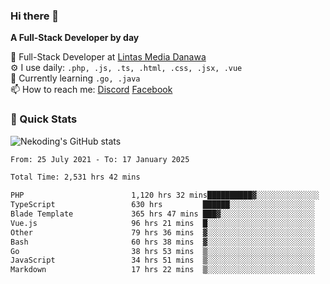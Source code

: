 ### Hi there 👋

**A Full-Stack Developer by day**

🔭 Full-Stack Developer at [Lintas Media Danawa](https://www.lintasmediadanawa.com/)  
⚙️ I use daily: `.php, .js, .ts, .html, .css, .jsx, .vue`  
🌱 Currently learning `.go, .java`  
📫 How to reach me: [Discord](https://discordapp.com/users/984448732999327766)  [Facebook](https://fb.me/tyvandi)  

### 🚀 Quick Stats  

![Nekoding's GitHub stats](https://github-readme-stats.vercel.app/api?username=nekoding&show_icons=true)

<!--START_SECTION:waka-->

```txt
From: 25 July 2021 - To: 17 January 2025

Total Time: 2,531 hrs 42 mins

PHP                        1,120 hrs 32 mins██████████▓░░░░░░░░░░░░░░   42.91 %
TypeScript                 630 hrs         ██████░░░░░░░░░░░░░░░░░░░   24.13 %
Blade Template             365 hrs 47 mins ███▓░░░░░░░░░░░░░░░░░░░░░   14.01 %
Vue.js                     96 hrs 21 mins  █░░░░░░░░░░░░░░░░░░░░░░░░   03.69 %
Other                      79 hrs 36 mins  ▓░░░░░░░░░░░░░░░░░░░░░░░░   03.05 %
Bash                       60 hrs 38 mins  ▓░░░░░░░░░░░░░░░░░░░░░░░░   02.32 %
Go                         38 hrs 53 mins  ▒░░░░░░░░░░░░░░░░░░░░░░░░   01.49 %
JavaScript                 34 hrs 51 mins  ▒░░░░░░░░░░░░░░░░░░░░░░░░   01.34 %
Markdown                   17 hrs 22 mins  ▒░░░░░░░░░░░░░░░░░░░░░░░░   00.67 %
```

<!--END_SECTION:waka-->

<!--
**nekoding/nekoding** is a ✨ _special_ ✨ repository because its `README.md` (this file) appears on your GitHub profile.

Here are some ideas to get you started:

- 🔭 I’m currently working on ...
- 🌱 I’m currently learning ...
- 👯 I’m looking to collaborate on ...
- 🤔 I’m looking for help with ...
- 💬 Ask me about ...
- 📫 How to reach me: ...
- 😄 Pronouns: ...
- ⚡ Fun fact: ...
-->
